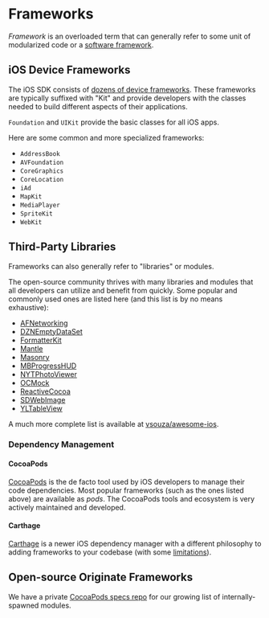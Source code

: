 # Frameworks

*Framework* is an overloaded term that can generally refer to some unit of modularized code or a [software framework](https://en.wikipedia.org/wiki/Software_framework).

## iOS Device Frameworks

The iOS SDK consists of [dozens of device frameworks](https://developer.apple.com/library/ios/documentation/Miscellaneous/Conceptual/iPhoneOSTechOverview/iPhoneOSFrameworks/iPhoneOSFrameworks.html). These frameworks are typically suffixed with "Kit" and provide developers with the classes needed to build different aspects of their applications.

`Foundation` and `UIKit` provide the basic classes for all iOS apps.

Here are some common and more specialized frameworks:

* `AddressBook`
* `AVFoundation`
* `CoreGraphics`
* `CoreLocation`
* `iAd`
* `MapKit`
* `MediaPlayer`
* `SpriteKit`
* `WebKit`

## Third-Party Libraries

Frameworks can also generally refer to "libraries" or modules.

The open-source community thrives with many libraries and modules that all developers can utilize and benefit from quickly. Some popular and commonly used ones are listed here (and this list is by no means exhaustive):

* [AFNetworking](https://github.com/AFNetworking/AFNetworking)
* [DZNEmptyDataSet](https://github.com/dzenbot/DZNEmptyDataSet)
* [FormatterKit](https://github.com/mattt/FormatterKit)
* [Mantle](https://github.com/Mantle/Mantle)
* [Masonry](https://github.com/SnapKit/Masonry)
* [MBProgressHUD](https://github.com/jdg/MBProgressHUD)
* [NYTPhotoViewer](https://github.com/NYTimes/NYTPhotoViewer)
* [OCMock](http://ocmock.org/ios/)
* [ReactiveCocoa](https://github.com/ReactiveCocoa/ReactiveCocoa)
* [SDWebImage](https://github.com/rs/SDWebImage)
* [YLTableView](https://github.com/Yelp/YLTableView)

A much more complete list is available at [vsouza/awesome-ios](https://github.com/vsouza/awesome-ios).

### Dependency Management

#### CocoaPods

[CocoaPods](https://cocoapods.org/) is the de facto tool used by iOS developers to manage their code dependencies. Most popular frameworks (such as the ones listed above) are available as *pods*. The CocoaPods tools and ecosystem is very actively maintained and developed.

#### Carthage

[Carthage](https://github.com/Carthage/Carthage) is a newer iOS dependency manager with a different philosophy to adding frameworks to your codebase (with some [limitations](https://github.com/Carthage/Carthage#supporting-carthage-for-your-framework)).

## Open-source Originate Frameworks

We have a private [CocoaPods specs repo](https://github.com/Originate/CocoaPods) for our growing list of internally-spawned modules.
